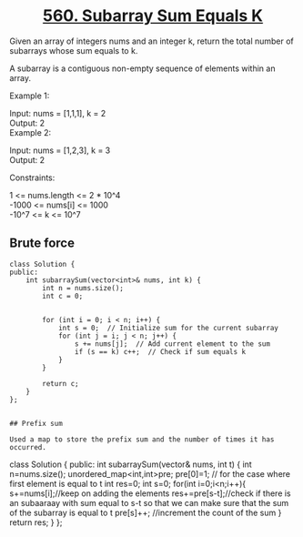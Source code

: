 
<div align="center">

# [560. Subarray Sum Equals K](https://leetcode.com/problems/subarray-sum-equals-k/)

</div>

Given an array of integers nums and an integer k, return the total number of subarrays whose sum equals to k.

A subarray is a contiguous non-empty sequence of elements within an array.

Example 1:

Input: nums = [1,1,1], k = 2  
Output: 2  
Example 2:

Input: nums = [1,2,3], k = 3  
Output: 2  

Constraints:

1 <= nums.length <= 2 * 10^4  
-1000 <= nums[i] <= 1000  
-10^7 <= k <= 10^7


## Brute force

```
class Solution {
public:
    int subarraySum(vector<int>& nums, int k) {
        int n = nums.size();
        int c = 0;

        
        for (int i = 0; i < n; i++) {
            int s = 0;  // Initialize sum for the current subarray
            for (int j = i; j < n; j++) {
                s += nums[j];  // Add current element to the sum
                if (s == k) c++;  // Check if sum equals k
            }
        }

        return c;
    }
};


## Prefix sum

Used a map to store the prefix sum and the number of times it has occurred.

```
class Solution {
public:
    int subarraySum(vector<int>& nums, int t) {
        int n=nums.size();
        unordered_map<int,int>pre;
        pre[0]=1; // for the case where first element is equal to t
        int res=0;
        int s=0;
        for(int i=0;i<n;i++){
            s+=nums[i];//keep on adding the elements
            res+=pre[s-t];//check if there is an subaaraay with sum equal to s-t so that we can make sure that the sum of the subarray is equal to t
            pre[s]++; //increment the count of the sum
        }
        return res;
    }
};
```
